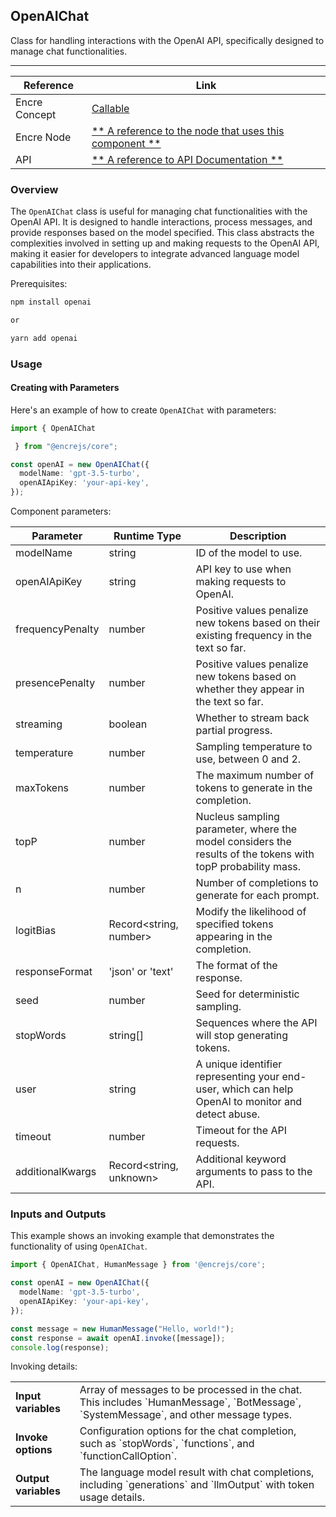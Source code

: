 ## OpenAIChat

Class for handling interactions with the OpenAI API, specifically designed to manage chat functionalities.


---

| Reference | Link |
| --- | --- |
| Encre Concept | [Callable](**-a-link-to-the-corresponding-concept-documentation-**) |
| Encre Node | [** A reference to the node that uses this component **](**-a-link-to-the-corresponding-node-documentation-**) |
| API | [** A reference to API Documentation **](**-a-link-to-the-corresponding-api-documentation-**) |

### Overview

The `OpenAIChat` class is useful for managing chat functionalities with the OpenAI API. It is designed to handle interactions, process messages, and provide responses based on the model specified. This class abstracts the complexities involved in setting up and making requests to the OpenAI API, making it easier for developers to integrate advanced language model capabilities into their applications.


Prerequisites:
```bash
npm install openai

or

yarn add openai
```


### Usage

#### Creating with Parameters

Here's an example of how to create `OpenAIChat` with parameters:

```typescript
import { OpenAIChat

 } from "@encrejs/core";

const openAI = new OpenAIChat({
  modelName: 'gpt-3.5-turbo',
  openAIApiKey: 'your-api-key',
});

```

Component parameters:

| Parameter | Runtime Type | Description |
| --- | --- | --- |
| modelName | string | ID of the model to use. |
| openAIApiKey | string | API key to use when making requests to OpenAI. |
| frequencyPenalty | number | Positive values penalize new tokens based on their existing frequency in the text so far. |
| presencePenalty | number | Positive values penalize new tokens based on whether they appear in the text so far. |
| streaming | boolean | Whether to stream back partial progress. |
| temperature | number | Sampling temperature to use, between 0 and 2. |
| maxTokens | number | The maximum number of tokens to generate in the completion. |
| topP | number | Nucleus sampling parameter, where the model considers the results of the tokens with topP probability mass. |
| n | number | Number of completions to generate for each prompt. |
|logitBias | Record<string, number> | Modify the likelihood of specified tokens appearing in the completion. |
| responseFormat | 'json' or 'text' | The format of the response. |
| seed | number | Seed for deterministic sampling. |
| stopWords | string[] | Sequences where the API will stop generating tokens. |
| user | string | A unique identifier representing your end-user, which can help OpenAI to monitor and detect abuse. |
| timeout | number | Timeout for the API requests. |
| additionalKwargs | Record<string, unknown> | Additional keyword arguments to pass to the API. |



### Inputs and Outputs

This example shows an invoking example that demonstrates the functionality of using `OpenAIChat`.

```typescript
import { OpenAIChat, HumanMessage } from '@encrejs/core';

const openAI = new OpenAIChat({
  modelName: 'gpt-3.5-turbo',
  openAIApiKey: 'your-api-key',
});

const message = new HumanMessage("Hello, world!");
const response = await openAI.invoke([message]);
console.log(response);

```



Invoking details:

<table>
  <tr>
    <td> <strong>Input variables</strong> </td> 
    <td>  Array of messages to be processed in the chat. This includes `HumanMessage`, `BotMessage`, `SystemMessage`, and other message types. </td>
  </tr>
  <tr>
    <td> <strong>Invoke options</strong> </td> 
    <td>  Configuration options for the chat completion, such as `stopWords`, `functions`, and `functionCallOption`. </td>
  </tr>
  <tr>
    <td> <strong>Output variables</strong> </td> 
    <td> The language model result with chat completions, including `generations` and `llmOutput` with token usage details. </td>
  </tr>

  
</table>

